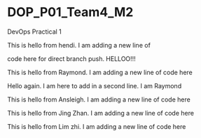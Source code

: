 # DOP\_P01\_Team4\_M2

DevOps Practical 1

This is hello from hendi. I am adding a new line of

code here for direct branch push. HELLOO!!!

This is hello from Raymond. I am adding a new line of code here

Hello again. I am here to add in a second line. I am Raymond

This is hello from Ansleigh. I am adding a new line of code here

This is hello from Jing Zhan. I am adding a new line of code here

This is hello from Lim zhi. I am adding a new line of code here

